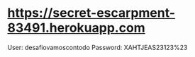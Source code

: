# https://secret-escarpment-83491.herokuapp.com

User: desafiovamoscontodo 
Password: XAHTJEAS23123%23
